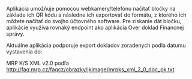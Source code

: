 Aplikácia umožňuje pomocou webkamery/telefónu načítať bločky na základe ich QR kódu a následne ich exportovať do formátu, z ktorého ich môžete načítať do svojho účtovného software. Pre získanie dát bločku, aplikácie využíva rovnaký endpoint ako aplikácia Over doklad Financnej správy.

Aktuálne aplikácia podporuje export dokladov zoradenych podla datumu vystavenia do:

MRP K/S XML v2.0 podľa http://faq.mrp.cz/faqcz/obrazky/jkimage/mrpks_xml_2_0_doc_pk.txt 
